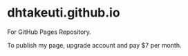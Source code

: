 # dhtakeuti.github.io
For GitHub Pages Repository.

To publish my page, upgrade account and pay $7 per month.
